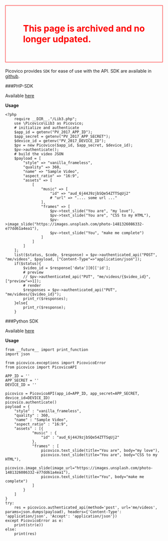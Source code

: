 <h1 style='color:red; padding:2em; border:1px solid red'> This page is archived and no longer udpated. </h1>

Picovico provides `SDK` for ease of use with the API. SDK are available in [github](https://github.com/picovico).

###PHP-SDK

Available [here](https://github.com/picovico/php-sdk)

__Usage__

    <?php
        require __DIR__."/Lib3.php";
        use \Picovico\Lib3 as Picovico;
        # initialize and authenticate
        $app_id = getenv("PV_2017_APP_ID");
        $app_secret = getenv("PV_2017_APP_SECRET");
        $device_id = getenv("PV_2017_DEVICE_ID");
        $pv = new Picovico($app_id, $app_secret, $device_id);
        $pv->authenticate();
        # build the video JSON
        $payload = [
            "style" => "vanilla_frameless",
            "quality" => 360,
            "name" => "Sample Video",
            "aspect_ratio" => "16:9",
            "assets" => [
                [
                    "music" => [
                        "id" => "aud_6j44J9zjbSQe54ZTTSqUj2"
                        # "url" => ".... some url ..."
                    ],
                    "frames" => [
                        $pv->text_slide("You are", "my love"),
                        $pv->text_slide("You are", "CSS to my HTML"),
                        $pv->image_slide("https://images.unsplash.com/photo-1481326086332-e77dd61a4ea1"),
                        $pv->text_slide("You", "make me complete")
                    ]
                ]
            ]
        ];
        list($status, $code, $response) = $pv->authenticated_api("POST", "me/videos", $payload, ["Content-Type"=>"application/json"]);
        if($status){
            $video_id = $response['data'][0]['id'];
            # preview
            // $pv->authenticated_api("PUT", "me/videos/{$video_id}", ["preview"=>1]);
            # render
            $responses = $pv->authenticated_api("PUT", "me/videos/{$video_id}");
            print_r($responses);
        }else{
            print_r($response);
        }

   


###Python SDK

Available [here](https://github.com/picovico/python-sdk)


__Usage__


    from __future__ import print_function
    import json

    from picovico.exceptions import PicovicoError
    from picovico import PicovicoAPI

    APP_ID = ''
    APP_SECRET = ''
    DEVICE_ID = ''
    
    picovico = PicovicoAPI(app_id=APP_ID, app_secret=APP_SECRET, device_id=DEVICE_ID)
    picovico.authenticate()
    payload = {
        "style" : "vanilla_frameless",
        "quality" : 360,
        "name" : "Sample Video",
        "aspect_ratio" : "16:9",
        "assets" : [{
                "music" : {
                    "id" : "aud_6j44J9zjbSQe54ZTTSqUj2"
                },
                "frames" : [
                    picovico.text_slide(title="You are", body="my love"),
                    picovico.text_slide(title="You are", body="CSS to my HTML"),
                    picovico.image_slide(image_url="https://images.unsplash.com/photo-1481326086332-e77dd61a4ea1"),
                    picovico.text_slide(title="You", body="make me complete")
                ]
            }
        ]
    }
    try:
        res = picovico.authenticated_api(method='post', url='me/videos', params=json.dumps(payload), headers={'Content-Type': 'application/json', 'Accept': 'application/json'})
    except PicovicoError as e:
        print(str(e))
    else:
        print(res)


